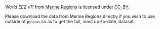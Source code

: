 *World EEZ v11* from [Marine Regions](https://www.marineregions.org/) is licensed under
[CC-BY](https://creativecommons.org/licenses/by/4.0/).

Please download the data from Marine Regions directly if you wish to use outside of `pyseas`
so as to get the full, most up-to-date, dataset.